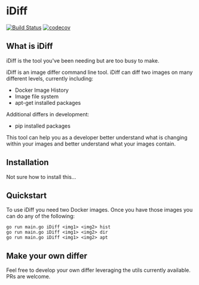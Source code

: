 # iDiff

[![Build
Status](https://travis-ci.org/GoogleCloudPlatform/runtimes-common.svg?branch=master)](https://travis-ci.org/GoogleCloudPlatform/runtimes-common)
[![codecov](https://codecov.io/gh/GoogleCloudPlatform/runtimes-common/branch/master/graph/badge.svg)](https://codecov.io/gh/GoogleCloudPlatform/runtimes-common)

## What is iDiff

iDiff is the tool you've been needing but are too busy to make.

iDiff is an image differ command line tool.  iDiff can diff two images on many different levels, currently including:
- Docker Image History
- Image file system
- apt-get installed packages

Additional differs in development:
- pip installed packages

This tool can help you as a developer better understand what is changing within your images and better understand what your images contain.

## Installation

Not sure how to install this...

## Quickstart

To use iDiff you need two Docker images.  Once you have those images you can do any of the following:

```
go run main.go iDiff <img1> <img2> hist
go run main.go iDiff <img1> <img2> dir
go run main.go iDiff <img1> <img2> apt
```

## Make your own differ

Feel free to develop your own differ leveraging the utils currently available.  PRs are welcome.


